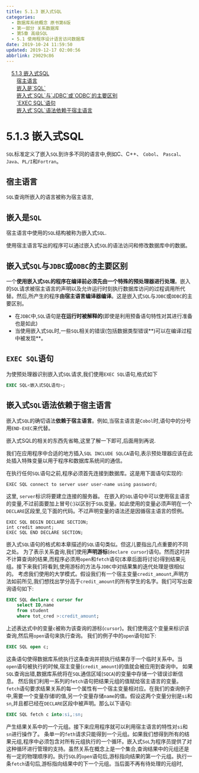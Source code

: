 ```yaml
---
title: 5.1.3 嵌入式SQL
categories: 
  - 数据库系统概念 原书第6版
  - 第一部分 关系数据库
  - 第5章 高级SQL
  - 5.1 使用程序设计语言访问数据库
date: 2019-10-24 11:59:50
updated: 2019-12-17 02:00:56
abbrlink: 29029c86
---
```

<div id='my_toc'><a href="/ReadingNotes/29029c86/#5-1-3-嵌入式SQL" class="header_1">5.1.3 嵌入式SQL</a>&nbsp;<br><a href="/ReadingNotes/29029c86/#宿主语言" class="header_2">宿主语言</a>&nbsp;<br><a href="/ReadingNotes/29029c86/#嵌入是-SQL" class="header_2">嵌入是`SQL`</a>&nbsp;<br><a href="/ReadingNotes/29029c86/#嵌入式-SQL-与-JDBC-或-ODBC-的主要区别" class="header_2">嵌入式`SQL`与`JDBC`或`ODBC`的主要区别</a>&nbsp;<br><a href="/ReadingNotes/29029c86/#-EXEC-SQL-语句" class="header_2">`EXEC SQL`语句</a>&nbsp;<br><a href="/ReadingNotes/29029c86/#嵌入式-SQL-语法依赖于宿主语言" class="header_2">嵌入式`SQL`语法依赖于宿主语言</a>&nbsp;<br></div>
<style>.header_1{margin-left: 1em;}.header_2{margin-left: 2em;}.header_3{margin-left: 3em;}.header_4{margin-left: 4em;}.header_5{margin-left: 5em;}.header_6{margin-left: 6em;}</style>
<!--more-->
<script>if (navigator.platform.search('arm')==-1){document.getElementById('my_toc').style.display = 'none';}var e,p = document.getElementsByTagName('p');while (p.length>0) {e = p[0];e.parentElement.removeChild(e);}</script>

<!--end-->
<!--SSTStart-->
# 5.1.3 嵌入式SQL #
`SQL`标准定义了嵌入`SQL`到许多不同的语言中,例如C、C++、 `Cobol`、 `Pascal`、`Java`、`PL/I`和`Fortran`。
## 宿主语言 ##
`SQL`查询所嵌入的语言被称为宿主语言,
## 嵌入是`SQL` ##
宿主语言中使用的`SQL`结构被称为嵌入式`SQL`.

使用宿主语言写出的程序可以通过嵌入式`SQL`的语法访问和修改数据库中的数据。
## 嵌入式`SQL`与`JDBC`或`ODBC`的主要区别 ##
一个**使用嵌入式`SQL`的程序在编译前必须先由一个特殊的预处理器进行处理**。嵌入的`SQL`请求被宿主语言的声明以及允许运行时刻执行数据库访问的过程调用所代替。然后,所产生的程序**由宿主语言编译器编译**。这是嵌入式`SQL`与`JDBC`或`ODBC`的主要区别。
- 在`JDBC`中,`SQL`语句是**在运行时被解释的**(即使是利用预备语句特性对其进行准备也是如此)
- 当使用嵌入式`SQL`时,一些`SQL`相关的错误(包括数据类型错误**)可以在编译过程中被发现**。

## `EXEC SQL`语句 ##
为使预处理器识别嵌入式`SQL`请求,我们使用`EXEC SQL`语句,格式如下
```sql
EXEC SQL<嵌入式SQL语句>;
```
## 嵌入式`SQL`语法依赖于宿主语言 ##
嵌入式`SQL`的确切语法**依赖于宿主语言**。例如,当宿主语言是`Cobol`时,语句中的分号用`END-EXEC`来代替。

嵌入式SQL的相关的东西先省略,这里了解一下即可,后面用到再说.
<!--SSTStop-->
我们在应用程序中合适的地方插入`SQL INCLUDE SQLCA`语句,表示预处理器应该在此处插入特殊变量以用于程序和数据库系统间的通信。

在执行任何`SQL`语句之前,程序必须首先连接到数据库。这是用下面语句实现的:
```
EXEC SQL connect to server user user-name using password;
```
这里, `server`标识将要建立连接的服务器。
在嵌入的`SQL`语句中可以使用宿主语言的变量,不过前面要加上冒号(:)以区别于`SQL`变量。如此使用的变量必须声明在一个`DECLARE`区段里,见下面的代码。不过声明变量的语法还是因循宿主语言的惯例。
```
EXEC SQL BEGIN DECLARE SECTION;
int credit amount;
EXEC SQL END DECLARE SECTION;
```
嵌入式`SQL`语句的格式和本章描述的`SQL`语句类似。但这儿要指出几点重要的不同之处。
为了表示关系査询,我们使用**声明游标**(`declare cursor`)语句。然而这时并不计算查询的结果,而程序必须用`open`和`fetch`语句(本章后面将讨论)得到结果元组。接下来我们将看到,使用游标的方法与`JDBC`中对结果集的迭代处理是很相似的。
考虑我们使用的大学模式。假设我们有一个宿主变量`credit_amount`,声明方法如前所见,我们想找出学分高于`credit_amount`的所有学生的名字。我们可写出查询语句如下:
```sql
EXEC SQL declare c cursor for
    select ID,name
    from student
    where tot_cred >:credit_amount;
```
上述表达式中的变量`c`被称为该查询的游标(`cursor`)。我们使用这个变量来标识该查询,然后用`open`语句来执行查询。
我们的例子中的`open`语句如下:
```sql
EXEC SQL open c;
```
这条语句使得数据库系统执行这条查询并把执行结果存于一个临时关系中。当`open`语句被执行的时候,宿主变量(`credit_amount`)的值就会被应用到查询中。
如果`SQL`查询出错,数据库系统将在`SQL`通信区域(`SQCA`)的变量中存储一个错误诊断信息。
然后我们利用一系列的`fetch`语句把结果元组的值赋给宿主语言的变量。 `fetch`语句要求结果关系的每一个属性有一个宿主变量相对应。在我们的查询例子中,需要一个变量存储I的值,另一个变量存储`name`的值。假设这两个变量分别是`si`和`sn`,并且都已经在`DECLARE`区段中被声明。那么以下语句:
```sql
EXEC SQL fetch c into:si,:sn;
```
产生结果关系中的一个元组。接下来应用程序就可以利用宿主语言的特性对`si`和`sn`进行操作了。
条单一的`feth`请求只能得到一个元组。如果我们想得到所有的结果元组,程序中必须包含对所有元组执行的一个循环。嵌入式`SoL`为程序员提供了对这种循环进行管理的支持。虽然关系在概念上是一个集合,查询结果中的元组还是有一定的物理顺序的。执行`SQL`的`open`语句后,游标指向结果的第一个元组。执行一条`fetch`语句后,游标指向结果中的下一个元组。当后面不再有待处理的元组时,

